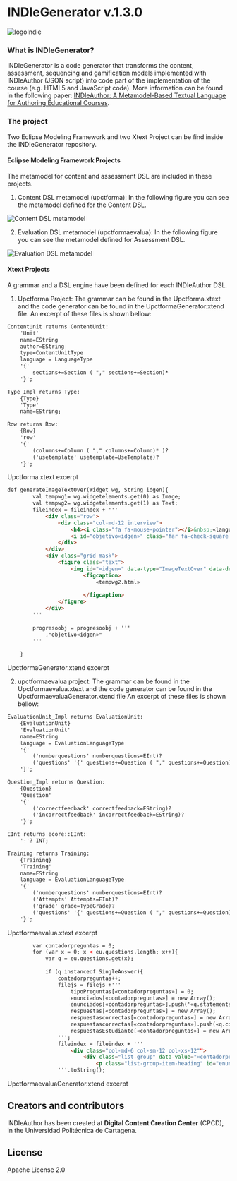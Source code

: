 # INDIeGenerator v.1.3.0

![logoIndie](http://indie.upct.es/images/logos/indie_vertical_ColorOscuro_small.png)

### What is INDIeGenerator?

INDIeGenerator is a code generator that transforms the content, assessment, sequencing and gamification models implemented with INDIeAuthor 
(JSON script) into code part of the implementation of the course (e.g. HTML5 and JavaScript code). More information can be found in the 
following paper: [INDIeAuthor: A Metamodel-Based Textual Language for Authoring Educational Courses](https://ieeexplore.ieee.org/document/8693779).

### The project

Two Eclipse Modeling Framework and two Xtext Project can be find inside the INDIeGenerator repository.

#### Eclipse Modeling Framework Projects
The metamodel for content and assessment DSL are included in these projects.

1) Content DSL metamodel (upctforma): In the following figure you can see the metamodel defined for the Content DSL.

![Content DSL metamodel](http://indie.upct.es/indiegenerator/upctforma.jpg)

2) Evaluation DSL metamodel (upctformaevalua): In the following figure you can see the metamodel defined for Assessment DSL.

![Evaluation DSL metamodel](http://indie.upct.es/indiegenerator/upctformaevalua.jpg)

#### Xtext Projects

A grammar and a DSL engine have been defined for each INDIeAuthor DSL.

1) Upctforma Project: The grammar can be found in the Upctforma.xtext and the code generator can be found in the UpctformaGenerator.xtend file. 
An excerpt of these files is shown bellow:

```html
ContentUnit returns ContentUnit:
	'Unit'
	name=EString
	author=EString
	type=ContentUnitType
	language = LanguageType
	'{'
		sections+=Section ( "," sections+=Section)*
	'}';

Type_Impl returns Type:
	{Type}
	'Type'
	name=EString;

Row returns Row:
	{Row}
	'row'
	'{'
		(columns+=Column ( "," columns+=Column)* )?
		('usetemplate' usetemplate=UseTemplate)?
	'}';
```
Upctforma.xtext excerpt

```html
def generateImageTextOver(Widget wg, String idgen){
		val tempwg1= wg.widgetelements.get(0) as Image;
		val tempwg2= wg.widgetelements.get(1) as Text;	
		fileindex = fileindex + '''			
			<div class="row">
				<div class="col-md-12 interview">
					<h4><i class="fa fa-mouse-pointer"></i>&nbsp;«language.get(9)» </h4>
					<i id="objetivo«idgen»" class="far fa-check-square fa-2x" aria-hidden="true"></i>
				</div>
			</div>
			<div class="grid mask">
				<figure class="text">
					<img id="«idgen»" data-type="ImageTextOver" data-desc="«wg.name»" class="img-responsive mano btnmostrar control_objetivo_unico_click" title="Imagen" alt="figcaption" src="«tempwg1.url»">
				    	<figcaption>
				    		«tempwg2.html»
				    		
				        </figcaption>
				</figure>
			</div>		
		'''
		
		progresoobj = progresoobj + '''
			,"objetivo«idgen»"
		'''
		
	}
```
UpctformaGenerator.xtend excerpt



2) upctformaevalua project: The grammar can be found in the Upctformaevalua.xtext and the code generator can be found in the UpctformaevaluaGenerator.xtend file
An excerpt of these files is shown bellow:

```html
EvaluationUnit_Impl returns EvaluationUnit:
	{EvaluationUnit}
	'EvaluationUnit'
	name=EString
	language = EvaluationLanguageType
	'{'
		('numberquestions' numberquestions=EInt)?
		('questions' '{' questions+=Question ( "," questions+=Question)* '}' )?
	'}';

Question_Impl returns Question:
	{Question}
	'Question'
	'{'
		('correctfeedback' correctfeedback=EString)?
		('incorrectfeedback' incorrectfeedback=EString)?
	'}';

EInt returns ecore::EInt:
	'-'? INT;

Training returns Training:
	{Training}
	'Training'
	name=EString
	language = EvaluationLanguageType
	'{'
		('numberquestions' numberquestions=EInt)?
		('Attempts' Attempts=EInt)?
		('grade' grade=TypeGrade)?
		('questions' '{' questions+=Question ( "," questions+=Question)* '}' )?
	'}';
```
Upctformaevalua.xtext excerpt

```html
		var contadorpreguntas = 0;
		for (var x = 0; x < eu.questions.length; x++){			
			var q = eu.questions.get(x);
				
			if (q instanceof SingleAnswer){
				contadorpreguntas++;
				filejs = filejs +'''				
					tipoPreguntas[«contadorpreguntas»] = 0;	
					enunciados[«contadorpreguntas»] = new Array();
					enunciados[«contadorpreguntas»].push('«q.statements.text»');
					respuestas[«contadorpreguntas»] = new Array();
					respuestascorrectas[«contadorpreguntas»] = new Array();
					respuestascorrectas[«contadorpreguntas»].push(«q.correctanswer»);
					respuestasEstudiante[«contadorpreguntas»] = new Array();
				''';	
				fileindex = fileindex + '''
					<div class="col-md-6 col-sm-12 col-xs-12"">
    					<div class="list-group" data-value="«contadorpreguntas»">
					        <p class="list-group-item-heading" id="enunciado«contadorpreguntas»" data-value="«contadorpreguntas»" >«q.statements.text»</br><span class="tipoPregunta"> «language.get(1)»</span></p>
				'''.toString();
```
UpctformaevaluaGenerator.xtend excerpt

## Creators and contributors
INDIeAuthor has been created at **Digital Content Creation Center** (CPCD), in the Universidad Politécnica de Cartagena.

## License
Apache License 2.0
